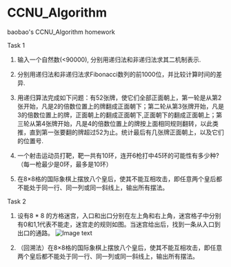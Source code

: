 # CCNU_Algorithm
baobao's CCNU_Algorithm homework

Task 1
1.	输入一个自然数(<90000),  分别用递归法和非递归法求其二机制表示.

2.	分别用递归法和非递归法求Fibonacci数列的前1000位，并比较计算时间的差异.

3.	用递归算法完成如下问题：有52张牌，使它们全部正面朝上，第一轮是从第2张开始，凡是2的倍数位置上的牌翻成正面朝下；第二轮从第3张牌开始，凡是3的倍数位置上的牌，正面朝上的翻成正面朝下,正面朝下的翻成正面朝上；第三轮从第4张牌开始，凡是4的倍数位置上的牌按上面相同规则翻转，以此类推，直到第一张要翻的牌超过52为止。统计最后有几张牌正面朝上，以及它们的位置号.

4.	 一个射击运动员打靶，靶一共有10环，连开6枪打中45环的可能性有多少种? （每一枪最少是0环，最多是10环）

5.	 在8×8格的国际象棋上摆放八个皇后，使其不能互相攻击，即任意两个皇后都不能处于同一行、同一列或同一斜线上，输出所有摆法。


Task 2
1.   设有8 * 8 的方格迷宫，入口和出口分别在左上角和右上角，迷宫格子中分别有0和1,1代表不能走，迷宫走的规则如图。当迷宫给出后，找到一条从入口到出口的通路。
![Image text](https://github.com/baobaotql/CCNU_Algorithm/blob/master/images/labyrinth_methods.jpg)

2.   （回溯法）在8×8格的国际象棋上摆放八个皇后，使其不能互相攻击，即任意两个皇后都不能处于同一行、同一列或同一斜线上，输出所有摆法。

